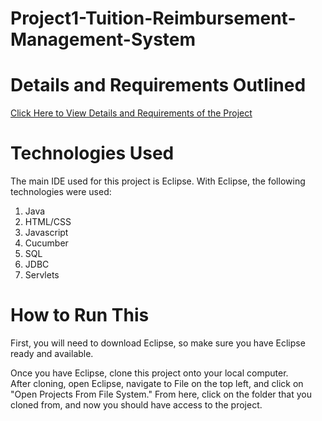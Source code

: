 # Project1-Tuition-Reimbursement-Management-System

# Details and Requirements Outlined
<a href='https://github.com/BaoPun/Project1-Tuition-Reimbursement/blob/main/Tuition_Reimbursement_Management_System_1.docx.pdf' target='_blank'></a>
[Click Here to View Details and Requirements of the Project](https://github.com/BaoPun/Project1-Tuition-Reimbursement/blob/main/Tuition_Reimbursement_Management_System_1.docx.pdf)

# Technologies Used
The main IDE used for this project is Eclipse.  With Eclipse, the following technologies were used: 

1. Java
2. HTML/CSS
3. Javascript
4. Cucumber
5. SQL
6. JDBC
7. Servlets

# How to Run This
First, you will need to download Eclipse, so make sure you have Eclipse ready and available.

Once you have Eclipse, clone this project onto your local computer.  
After cloning, open Eclipse, navigate to File on the top left, and click on "Open Projects From File System."
From here, click on the folder that you cloned from, and now you should have access to the project.

